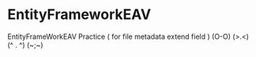 # EntityFrameworkEAV
EntityFrameWorkEAV Practice ( for file metadata extend field ) (O-O)  (>.&lt;)  (^ . ^) (~;~) 
